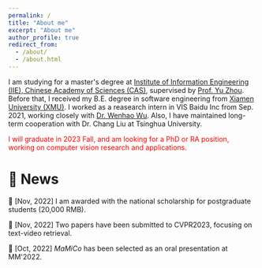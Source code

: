 ```yaml
---
permalink: /
title: "About me"
excerpt: "About me"
author_profile: true
redirect_from: 
  - /about/
  - /about.html
---
```


I am studying for a master's degree at [Institute of Information Engineering (IIE), Chinese Academy of Sciences (CAS)](https://www.iie.ac.cn/), supervised by [Prof. Yu Zhou](https://people.ucas.ac.cn/~yuzhou). Before that, I received my B.E. degree in software engineering from [Xiamen University (XMU)](https://www.xmu.edu.cn/). I worked as a reasearch intern in VIS Baidu Inc from Sep. 2021, working closely with [Dr. Wenhao Wu](https://whwu95.github.io/). Also, I have maintained long-term cooperation with Dr. Chang Liu at Tsinghua University. 
<!-- I am interested in *video understanding*, typically in *video self-supervised representation learning* and *text-video cross-modal pretraining & retrieval*.
 -->
 
<p><font color="red">I will graduate in 2023 Fall, and am looking for a PhD or RA position, working on computer vision research and applications.</font></p>

&#127752; News
===
&#128640; \[Nov, 2022\] I am awarded with the national scholarship for postgraduate students (20,000 RMB).

&#128640; \[Nov, 2022\] Two papers have been submitted to CVPR2023, focusing on text-video retrieval.

&#128640; \[Oct, 2022\] _MaMiCo_ has been selected as an oral presentation at MM'2022.

<!-- Research Interests
======
My research is in the area of video-related vision tasks and video content understanding, with an emphasis on video self-supervised representation learning and text-video cross-modal retrieval. Meanwhile, I keep focused on contrastive self-supervised learning, vision base model developments, and large-scale (vision-language) pretraining, which can overall boost my research in videos. -->

